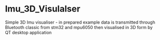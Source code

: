# Imu_3D_Visulalser
Simple 3D Imu visualiser - in prepared example data is transmitted through Bluetooth classic from stm32 and mpu6050 then visualised in 3D form by QT desktop application
